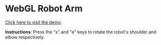 # WebGL Robot Arm
[Click here to visit the demo](codedmitry.github.io/webgl-robot). 

__Instructions__:
Press the "s" and "e" keys to rotate the robot's shoulder and elbow respectively.
